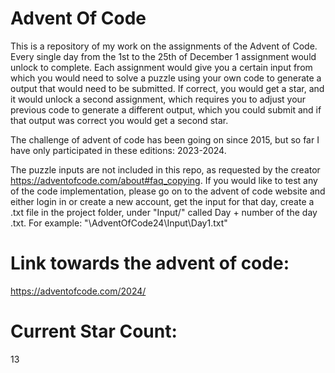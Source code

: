 # Advent Of Code

This is a repository of my work on the assignments of the Advent of Code. Every single day from the 1st to the 25th of December 1 assignment would unlock to complete. Each assignment would give you a certain input from which you would need to solve a puzzle using your own code to generate a output that would need to be submitted. If correct, you would get a star, and it would unlock a second assignment, which requires you to adjust your previous code to generate a different output, which you could submit and if that output was correct you would get a second star.

The challenge of advent of code has been going on since 2015, but so far I have only participated in these editions: 2023-2024.

The puzzle inputs are not included in this repo, as requested by the creator https://adventofcode.com/about#faq_copying. If you would like to test any of the code implementation, please go on to the advent of code website and either login in or create a new account, get the input for that day, create a .txt file in the project folder, under "Input/" called Day + number of the day .txt. For example: "\AdventOfCode24\Input\Day1.txt"

# Link towards the advent of code:

https://adventofcode.com/2024/

# Current Star Count:

13

